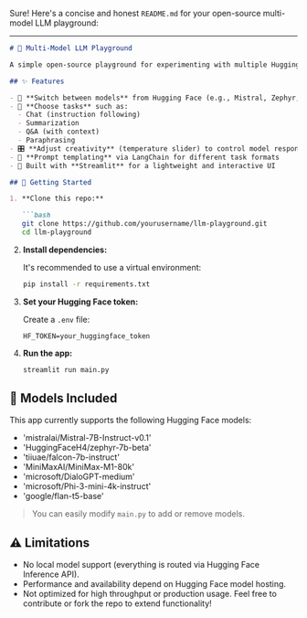 Sure! Here's a concise and honest `README.md` for your open-source multi-model LLM playground:

---

````markdown
# 🧠 Multi-Model LLM Playground

A simple open-source playground for experimenting with multiple Hugging Face-hosted open-source language models across different NLP tasks like chatting, summarization, question answering, and paraphrasing.

## ✨ Features

- 🔄 **Switch between models** from Hugging Face (e.g., Mistral, Zephyr, Phi-3, etc.)
- 🧩 **Choose tasks** such as:
  - Chat (instruction following)
  - Summarization
  - Q&A (with context)
  - Paraphrasing
- 🎛️ **Adjust creativity** (temperature slider) to control model response style
- 🧠 **Prompt templating** via LangChain for different task formats
- 🧪 Built with **Streamlit** for a lightweight and interactive UI

## 🚀 Getting Started

1. **Clone this repo:**

   ```bash
   git clone https://github.com/yourusername/llm-playground.git
   cd llm-playground
````

2. **Install dependencies:**

   It's recommended to use a virtual environment:

   ```bash
   pip install -r requirements.txt
   ```

3. **Set your Hugging Face token:**

   Create a `.env` file:

   ```env
   HF_TOKEN=your_huggingface_token
   ```

4. **Run the app:**

   ```bash
   streamlit run main.py
   ```

## 🧰 Models Included

This app currently supports the following Hugging Face models:

* 'mistralai/Mistral-7B-Instruct-v0.1'
* 'HuggingFaceH4/zephyr-7b-beta'
* 'tiiuae/falcon-7b-instruct'
* 'MiniMaxAI/MiniMax-M1-80k'
* 'microsoft/DialoGPT-medium'
* 'microsoft/Phi-3-mini-4k-instruct'
* 'google/flan-t5-base'

> You can easily modify `main.py` to add or remove models.

## ⚠️ Limitations

* No local model support (everything is routed via Hugging Face Inference API).
* Performance and availability depend on Hugging Face model hosting.
* Not optimized for high throughput or production usage.
Feel free to contribute or fork the repo to extend functionality!


